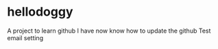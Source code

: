 # hellodoggy

A project to learn github
I have now know how to update the github 
Test email setting